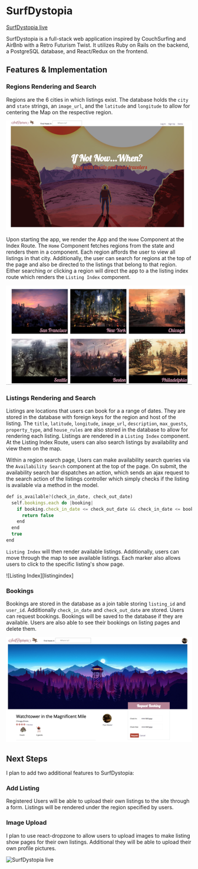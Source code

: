 # SurfDystopia

[SurfDystopia live][heroku]

[heroku]: https://surfdystopia.herokuapp.com/#/

SurfDystopia is a full-stack web application inspired by CouchSurfing and AirBnb with a Retro Futurism Twist. It utilizes Ruby on Rails on the backend, a PostgreSQL database, and React/Redux on the frontend.

## Features & Implementation

### Regions Rendering and Search
Regions are the 6 cities in which listings exist. The database holds the `city` and `state` strings, an `image_url`, and the `latitude` and `longitude` to allow for centering the Map on the respective region.

![Splash Page](docs/Screenshots/SplashImage.png)

Upon starting the app, we render the App and the `Home` Component at the Index Route. The `Home` Component fetches regions from the state and renders them in a component. Each region affords the user to view all listings in that city. Additionally, the user can search for regions at the top of the page and also be directed to the listings that belong to that region. Either searching or clicking a region will direct the app to a the listing index route which renders the `Listing Index` component.

![Regions Index][regions]

### Listings Rendering and Search

Listings are locations that users can book for a a range of dates. They are stored in the database with foreign keys for the region and host of the listing. The `title`, `latitude`, `longitude`, `image_url`, `description`, `max_guests`, `property_type`, and `house_rules` are also stored in the database to allow for rendering each listing. Listings are rendered in a `Listing Index` component. At the Listing Index Route, users can also search listings by availability and view them on the map.

Within a region search page, Users can make availability search queries via the `Availability Search` component at the top of the page. On submit, the availability search bar dispatches an action, which sends an ajax request to the search action of the listings controller which simply checks if the listing is available via a method in the model.

```.js
def is_available?(check_in_date, check_out_date)
  self.bookings.each do |booking|
    if booking.check_in_date <= check_out_date && check_in_date <= booking.check_out_date
      return false
    end
  end
  true
end
```

`Listing Index` will then render available listings. Additionally, users can move through the map to see available listings. Each marker also allows users to click to the specific listing's show page.

![Listing Index][listingindex]

### Bookings

Bookings are stored in the database as a join table storing `listing_id` and `user_id`. Additionally `check_in_date` and `check_out_date` are stored. Users can request bookings. Bookings will be saved to the database if they are available. Users are also able to see their bookings on listing pages and delete them.

![Listing Show][listingshow]

## Next Steps

I plan to add two additional features to SurfDystopia:

### Add Listing

Registered Users will be able to upload their own listings to the site through a form. Listings will be rendered under the region specified by users.

### Image Upload

I plan to use react-dropzone to allow users to upload images to make listing show pages for their own listings. Additional they will be able to upload their own profile pictures.


![SurfDystopia live][heroku]

[splashpage]: ./docs/Screenshots/SplashImage.png
[regions]: ./docs/Screenshots/RegionIndex.png
[regions]: ./docs/Screenshots/RegionIndex.png
[listingshow]: ./docs/Screenshots/ListingShowPage.png
